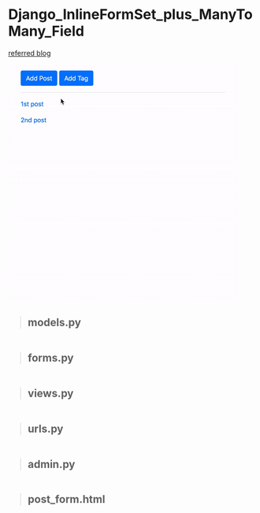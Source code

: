 # Django_InlineFormSet_plus_ManyToMany_Field


[referred blog](https://narito.ninja/blog/detail/33/)

![inlineformset-plus-manytomany-fi](inlineformset-plus-manytomany-fi.gif)

> ## models.py
``` python

```

> ## forms.py
``` python

```


> ## views.py
``` python

```

> ## urls.py
``` python

```

> ## admin.py
``` python

```

> ## post_form.html
``` python

```
